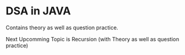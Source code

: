 # DSA in JAVA
Contains theory as well as question practice.



Next Upcomming Topic is Recursion (with Theory as well as question practice)
